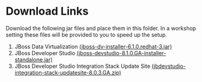 Download Links
==============

Download the following jar files and place them in this folder. In a workshop setting these files will be provided to you to speed up the setup.

1. JBoss Data Virtualization [(jboss-dv-installer-6.1.0.redhat-3.jar)](http://www.jboss.org/download-manager/file/jboss-dv-installer-6.1.0.redhat-3.jar)
2. JBoss Developer Studio [(jboss-devstudio-8.1.0.GA-installer-standalone.jar)](http://www.jboss.org/download-manager/file/jboss-devstudio-8.1.0.GA-standalone_jar.jar)
3. JBoss Developer Studio Integration Stack Update Site [(jbdevstudio-integration-stack-updatesite-8.0.3.GA.zip)](https://devstudio.jboss.com/updates/8.0.0/jbdevstudio-integration-stack-updatesite-8.0.3.GA.zip) 
